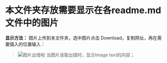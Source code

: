 # 本文件夹存放需要显示在各readme.md文件中的图片

**显示方法：** 图片上传到本文件夹，选中图片点击 Download，复制网址，再在需要插入的位置输入：   
> ![图片出错啦](https://raw.githubusercontent.com/Copperxcx/JiangSu-Project/master/Images/%E6%8F%92%E5%85%A5%E5%9B%BE%E7%89%87%E8%AF%AD%E6%B3%95.pg)
> 当图片读取出错时，显示Image text的内容；
